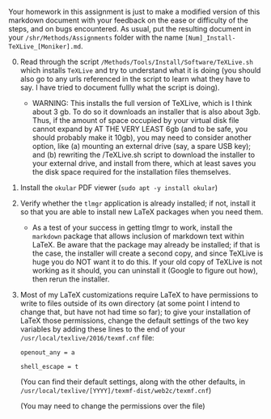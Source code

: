 
Your homework in this assignment is just to make a modified version of this markdown document with your feedback on the ease or difficulty of the steps, and on bugs encountered.  As usual, put the resulting document in your `/shr/Methods/Assignments` folder with the name `[Num]_Install-TeXLive_[Moniker].md`.

0. Read through the script `/Methods/Tools/Install/Software/TeXLive.sh` which installs `TeXLive` and try to understand what it is doing (you should also go to any urls referenced in the script to learn what they have to say.  I have tried to document fullly what the script is doing).

    * WARNING: This installs the full version of TeXLive, which is I think about 3 gb.  To do so it downloads an installer that is also about 3gb.  Thus, if the amount of space occupied by your virtual disk file cannot expand by AT THE VERY LEAST 6gb (and to be safe, you should probably make it 10gb), you may need to consider another option, like (a) mounting an external drive (say, a spare USB key); and (b) rewriting the /TeXLive.sh script to download the installer to your external drive, and install from there, which at least saves you the disk space required for the installation files themselves.

0. Install the `okular` PDF viewer (`sudo apt -y install okular`)

0. Verify whether the `tlmgr` application is already installed; if not, install it so that you are able to install new LaTeX packages when you need them.

   * As a test of your success in getting tlmgr to work, install the `markdown` package that allows inclusion of markdown text within LaTeX. Be aware that the package may already be installed; if that is the case, the installer will create a second copy, and since TeXLive is huge you do NOT want it to do this.  If your old copy of TeXLive is not working as it should, you can uninstall it (Google to figure out how), then rerun the installer.

0. Most of my LaTeX customizations require LaTeX to have permissions to write to files outside of its own directory (at some point I intend to change that, but have not had time so far); to give your installation of LaTeX those permissions, change the default settings of the two key variables by adding these lines to the end of your `/usr/local/texlive/2016/texmf.cnf` file:

    `openout_any = a`

    `shell_escape = t`

    (You can find their default settings, along with the other defaults, in `/usr/local/texlive/[YYYY]/texmf-dist/web2c/texmf.cnf`)

    (You may need to change the permissions over the file)
